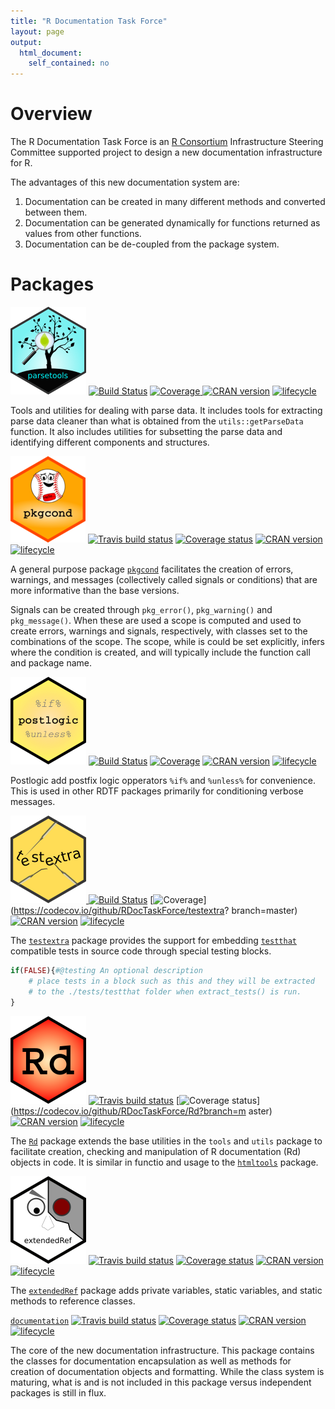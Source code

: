 ```yaml
---
title: "R Documentation Task Force"
layout: page
output: 
  html_document:
    self_contained: no
---
```


# Overview

The R Documentation Task Force is an [R Consortium](https://www.r-consortium.org/)
Infrastructure Steering Committee supported project to design a new
documentation infrastructure for R.

The advantages of this new documentation system are:
1. Documentation can be created in many different methods and converted between them.
2. Documentation can be generated dynamically for functions returned as
   values from other functions.
3. Documentation can be de-coupled from the package system.


# Packages

[![parsetools](https://github.com/RDocTaskForce/parsetools/raw/master/man/figures/logo.png)](https://github.com/RDocTaskForce/parsetools) 
[![Build Status](https://travis-ci.org/RDocTaskForce/parsetools.svg?branch=master)](https://travis-ci.org/RDocTaskForce/parsetools) 
[![Coverage](https://codecov.io/github/RDocTaskForce/parsetools/coverage.svg?branch=master)](https://codecov.io/github/RDocTaskForce/parsetools?branch=master)[
![CRAN version](http://www.r-pkg.org/badges/version/parsetools)](https://cran.r-project.org/package=parsetools) 
[![lifecycle](https://img.shields.io/badge/lifecycle-maturing-blue.svg)](https://www.tidyverse.org/lifecycle/#maturing)

Tools and utilities for dealing with parse data.  It includes tools for
extracting parse data cleaner than what is obtained from the
`utils::getParseData` function.  It also includes utilities for
subsetting the parse data and identifying different components and
structures.

[![`pkgcond`](https://github.com/RDocTaskForce/pkgcond/raw/master/man/figures/logo.png)](https://github.com/RDocTaskForce/pkgcond) 
[![Travis build status](https://travis-ci.org/RDocTaskForce/pkgcond.svg?branch=master)](https://travis-ci.org/RDocTaskForce/pkgcond)
[![Coverage status](https://codecov.io/gh/RDocTaskForce/pkgcond/branch/master/graph/badge.svg)](https://codecov.io/github/RDocTaskForce/pkgcond?branch=master)
[![CRAN version](http://www.r-pkg.org/badges/version/pkgcond)](https://cran.r-project.org/package=pkgcond)
[![lifecycle](https://img.shields.io/badge/lifecycle-maturing-blue.svg)](https://www.tidyverse.org/lifecycle/#maturing)

A general purpose package [`pkgcond`](https://github.com/RDocTaskForce/pkgcond) 
facilitates the creation of errors, warnings,
and messages (collectively called signals or conditions) that are more informative
than the base versions.

Signals can be created through `pkg_error()`, `pkg_warning()` and `pkg_message()`.
When these are used a scope is computed and used to create errors, warnings and 
signals, respectively, with classes set to the combinations of the scope.
The scope, while is could be set explicitly, infers where the condition is created,
and will typically include the function call and package name.

[![`postlogic`](https://github.com/RDocTaskForce/postlogic/raw/master/man/figures/logo.png)](https://github.com/RDocTaskForce/postlogic) 
[![Build Status](https://travis-ci.org/RDocTaskForce/postlogic.svg?branch=master)](https://travis-ci.org/RDocTaskForce/postlogic)
[![Coverage](https://codecov.io/github/RDocTaskForce/postlogic/coverage.svg?branch=master)](https://codecov.io/github/RDocTaskForce/postlogic?branch=master)
[![CRAN version](http://www.r-pkg.org/badges/version/postlogic)](https://cran.r-project.org/package=postlogic)
[![lifecycle](https://img.shields.io/badge/lifecycle-experimental-orange.svg)](https://www.tidyverse.org/lifecycle/#experimental)

Postlogic add postfix logic opperators `%if%` and `%unless%` for 
convenience.  This is used in other RDTF packages primarily for 
conditioning verbose messages.

[![`testextra`](https://github.com/RDocTaskForce/testextra/raw/master/man/figures/logo.png)
](https://github.com/RDocTaskForce/testextra) 
[![Build Status](https://travis-ci.org/RDocTaskForce/testextra.svg?branch=master)](https://travis-ci.org/RDocTaskForce/testextra)
[![Coverage](https://codecov.io/github/RDocTaskForce/testextra/coverage.svg?branch=master)](https://codecov.io/github/RDocTaskForce/testextra?
branch=master)
[![CRAN version](http://www.r-pkg.org/badges/version/testextra)](https://cran.r-project.org/package=testextra)
[![lifecycle](https://img.shields.io/badge/lifecycle-maturing-blue.svg)](https://www.tidyverse.org/lifecycle/#maturing)

The [`testextra`](https://github.com/RDocTaskForce/testextra) package 
provides the support for embedding [`testthat`](https://cran.r-project.org/package=testthat)
compatible tests in source code through special testing blocks.

```r
if(FALSE){#@testing An optional description
    # place tests in a block such as this and they will be extracted
    # to the ./tests/testthat folder when extract_tests() is run.
}
```

[![`Rd`](https://github.com/RDocTaskForce/Rd/raw/master/man/figures/logo.png)](https://github.com/RDocTaskForce/Rd) 
[![Travis build status](https://travis-ci.org/RDocTaskForce/Rd.svg?branch=master)](https://travis-ci.org/RDocTaskForce/Rd) 
[![Coverage status](https://codecov.io/gh/RDocTaskForce/Rd/branch/master/graph/badge.svg)](https://codecov.io/github/RDocTaskForce/Rd?branch=m
aster)
[![CRAN version](http://www.r-pkg.org/badges/version/Rd)](https://cran.r-project.org/package=Rd)
[![lifecycle](https://img.shields.io/badge/lifecycle-maturing-blue.svg)](https://www.tidyverse.org/lifecycle/#maturing)

The [`Rd`](https://github.com/RDocTaskForce/Rd) package extends the base 
utilities in the `tools` and `utils` package to facilitate creation, 
checking and manipulation of R documentation (Rd) objects in code.
It is similar in functio and usage to the [`htmltools`](https://cran.r-project.org/package=htmltools)
package.

[![`extendedRef`](https://github.com/RDocTaskForce/extendedRef/raw/master/man/figures/logo.png)](https://github.com/RDocTaskForce/extendedRef)
[![Travis build status](https://travis-ci.org/RDocTaskForce/extendedRef.svg?branch=master)](https://travis-ci.org/RDocTaskForce/extendedRef)
[![Coverage status](https://codecov.io/gh/RDocTaskForce/extendedRef/branch/master/graph/badge.svg)](https://codecov.io/github/RDocTaskForce/extendedRef?branch=master)
[![CRAN version](http://www.r-pkg.org/badges/version/extendedRef)](https://cran.r-project.org/package=extendedRef)
[![lifecycle](https://img.shields.io/badge/lifecycle-experimental-orange.svg)](https://www.tidyverse.org/lifecycle/#experimental)

The [`extendedRef`](https://github.com/RDocTaskForce/extendedRef) package
adds private variables, static variables, and static methods to 
reference classes.

[`documentation`](https://github.com/RDocTaskForce/documentation) 
[![Travis build status](https://travis-ci.org/RDocTaskForce/documentation.svg?branch=master)](https://travis-ci.org/RDocTaskForce/documentation)
[![Coverage status](https://codecov.io/gh/RDocTaskForce/documentation/branch/master/graph/badge.svg)](https://codecov.io/github/RDocTaskForce/documentation?branch=master)
[![CRAN version](http://www.r-pkg.org/badges/version/documentation)](https://cran.r-project.org/package=documentation)
[![lifecycle](https://img.shields.io/badge/lifecycle-experimental-orange.svg)](https://www.tidyverse.org/lifecycle/#experimental)

The core of the new documentation infrastructure. This package contains
the classes for documentation encapsulation as well as methods for
creation of documentation objects and formatting.  While the class 
system is maturing, what is and is not included in this package versus
independent packages is still in flux.
